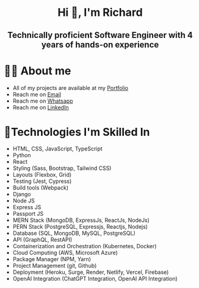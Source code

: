 <!DOCTYPE html>
<html lang="en">
    <head>
        <meta charset="UTF-8">
        <meta name="viewport" content="width=device-width, initial-scale=1.0">
    </head>
    <body>
        <h1 align="center">Hi 👋, I'm Richard</h1>
        <h2 align="center">Technically proficient Software Engineer with 4 years of hands-on experience</h2>
        <h1>🧑‍🦰 About me</h1>
        <ul>
            <li>All of my projects are available at my <a href="https://richardgeek.com">Portfolio</a></li>
            <li>Reach me on <a href='mailto:olajuwonrichard22@gmail.com'>Email</a></li>
            <li>Reach me on <a href='https://wa.me/+2349035442716'>Whatsapp</a></li>
            <li>Reach me on <a href="https://linkedin.com/in/richard-olajuwon"> LinkedIn </a></li>
        </ul>
        <h1>🚀Technologies I'm Skilled In</h1>
        <ul>
            <li>HTML, CSS, JavaScript, TypeScript</li>
            <li>Python</li>
            <li>React</li>
            <li>Styling (Sass, Bootstrap, Tailwind CSS)</li>
            <li>Layouts (Flexbox, Grid)</li>
            <li>Testing (Jest, Cypress)</li>
            <li>Build tools (Webpack)</li>
            <li>Django</li>
            <li>Node JS</li>
            <li>Express JS</li>
            <li>Passport JS</li>
            <li>MERN Stack (MongoDB, ExpressJs, ReactJs, NodeJs)</li>
            <li>PERN Stack (PostgreSQL, Expressjs, Reactjs, Nodejs)</li>
            <li>Database (SQL, MongoDB, MySQL, PostgreSQL)</li>
            <li>API (GraphQL, RestAPI)</li>
            <li>Containerization and Orchestration (Kubernetes, Docker)</li>
            <li>Cloud Computing (AWS, Microsoft Azure)</li>
            <li>Package Manager (NPM, Yarn)</li>
            <li>Project Management (git, Github)</li>
            <li>Deployment (Heroku, Surge, Render, Netlify, Vercel, Firebase)</li>
            <li>OpenAI Integration (ChatGPT Integration, OpenAI API Integration)</li>
        </ul>
    </body>
</html>

